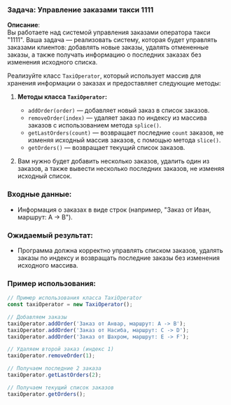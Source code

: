 ### Задача: Управление заказами такси 1111

**Описание**:  
Вы работаете над системой управления заказами оператора такси "1111". Ваша задача — реализовать систему, которая будет управлять заказами клиентов: добавлять новые заказы, удалять отмененные заказы, а также получать информацию о последних заказах без изменения исходного списка.

Реализуйте класс `TaxiOperator`, который использует массив для хранения информации о заказах и предоставляет следующие методы:

1. **Методы класса `TaxiOperator`:**
   - `addOrder(order)` — добавляет новый заказ в список заказов.
   - `removeOrder(index)` — удаляет заказ по индексу из массива заказов с использованием метода `splice()`.
   - `getLastOrders(count)` — возвращает последние `count` заказов, не изменяя исходный массив заказов, с помощью метода `slice()`.
   - `getOrders()` — возвращает текущий список заказов.

2. Вам нужно будет добавить несколько заказов, удалить один из заказов, а также вывести несколько последних заказов, не изменяя исходный список.

### Входные данные:
- Информация о заказах в виде строк (например, "Заказ от Иван, маршрут: А -> В").

### Ожидаемый результат:
- Программа должна корректно управлять списком заказов, удалять заказы по индексу и возвращать последние заказы без изменения исходного массива.

### Пример использования:

```javascript
// Пример использования класса TaxiOperator
const taxiOperator = new TaxiOperator();

// Добавляем заказы
taxiOperator.addOrder('Заказ от Анвар, маршрут: А -> В');
taxiOperator.addOrder('Заказ от Насиба, маршрут: С -> D');
taxiOperator.addOrder('Заказ от Шахром, маршрут: Е -> F');

// Удаляем второй заказ (индекс 1)
taxiOperator.removeOrder(1);

// Получаем последние 2 заказа
taxiOperator.getLastOrders(2);

// Получаем текущий список заказов
taxiOperator.getOrders();
